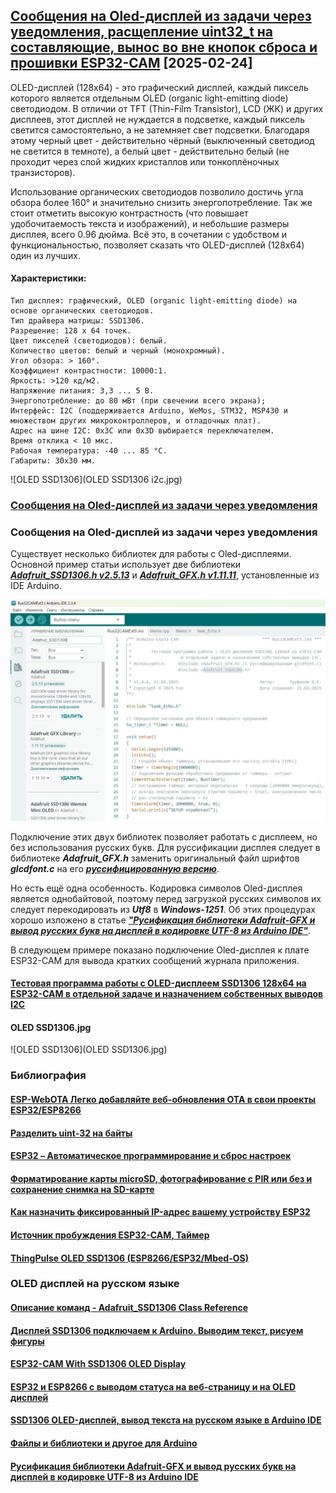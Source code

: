 ## [Сообщения на Oled-дисплей из задачи через уведомления, расщепление uint32_t на составляющие, вынос во вне кнопок сброса и прошивки ESP32-CAM](https://github.com/Vladimir-Trufanov/BitofExpert/blob/main/bifeEsp32/soobshcheniya-na-oled-rasshcheplenie-uint32t-vynos-sbrosa-i-proshivki/soobshcheniya-na-oled-rasshcheplenie-uint32t-vynos-sbrosa-i-proshivki.md) [2025-02-24]

OLED-дисплей (128x64) - это графический дисплей, каждый пиксель которого является отдельным OLED (organic light-emitting diode) светодиодом. В отличии от TFT (Thin-Film Transistor), LCD (ЖК) и других дисплеев, этот дисплей не нуждается в подсветке, каждый пиксель светится самостоятельно, а не затемняет свет подсветки. Благодаря этому черный цвет - действительно чёрный (выключенный светодиод не светится в темноте), а белый цвет - действительно белый (не проходит через слой жидких кристаллов или тонкоплёночных транзисторов).

Использование органических светодиодов позволило достичь угла обзора более 160° и значительно снизить энергопотребление. Так же стоит отметить высокую контрастность (что повышает удобочитаемость текста и изображений), и небольшие размеры дисплея, всего 0.96 дюйма. Всё это, в сочетании с удобством и функциональностью, позволяет сказать что OLED-дисплей (128x64) один из лучших.

#### Характеристики:

```
Тип дисплея: графический, OLED (organic light-emitting diode) на основе органических светодиодов.
Тип драйвера матрицы: SSD1306.
Разрешение: 128 x 64 точек.
Цвет пикселей (светодиодов): белый.
Количество цветов: белый и черный (монохромный).
Угол обзора: > 160°.
Коэффициент контрастности: 10000:1.
Яркость: >120 кд/м2.
Напряжение питания: 3,3 ... 5 В.
Энергопотребление: до 80 мВт (при свечении всего экрана);
Интерфейс: I2C (поддерживается Arduino, WeMos, STM32, MSP430 и множеством других микроконтроллеров, и отладочных плат).
Адрес на шине I2C: 0x3C или 0x3D выбирается переключателем.
Время отклика < 10 мкс.
Рабочая температура: -40 ... 85 °С.
Габариты: 30x30 мм.
```

![OLED SSD1306](OLED SSD1306 i2c.jpg)

### [Сообщения на Оled-дисплей из задачи через уведомления](#%D1%81%D0%BE%D0%BE%D0%B1%D1%89%D0%B5%D0%BD%D0%B8%D1%8F-%D0%BD%D0%B0-oled-%D0%B4%D0%B8%D1%81%D0%BF%D0%BB%D0%B5%D0%B9-%D0%B8%D0%B7-%D0%B7%D0%B0%D0%B4%D0%B0%D1%87%D0%B8-%D1%87%D0%B5%D1%80%D0%B5%D0%B7-%D1%83%D0%B2%D0%B5%D0%B4%D0%BE%D0%BC%D0%BB%D0%B5%D0%BD%D0%B8%D1%8F)



### Сообщения на Oled-дисплей из задачи через уведомления

Существует несколько библиотек для работы с Oled-дисплеями. Основной пример статьи использует две библиотеки ***[Adafruit_SSD1306.h v2.5.13](Adafruit_SSD1306.zip)*** и ***[Adafruit_GFX.h v1.11.11](Adafruit-GFX-Library.zip)***, установленные из IDE Arduino.

![](AdafruitLibs.jpg)

Подключение этих двух библиотек позволяет работать с дисплеем, но без использования русских букв. Для руссификации дисплея следует в библиотеке ***Adafruit_GFX.h*** заменить оригинальный файл шрифтов ***glcdfont.c*** на его ***[руссифицированную версию](glcdfont.c.zip)***.

Но есть ещё одна особенность. Кодировка символов Oled-дисплея является однобайтовой, поэтому перед загрузкой русских символов их следует перекодировать из ***Utf8*** в ***Windows-1251***. Об этих процедурах хорошо изложено в статье ***["Русификация библиотеки Adafruit-GFX и вывод русских букв на дисплей в кодировке UTF-8 из Arduino IDE"](https://arduino.ru/forum/programmirovanie/rusifikatsiya-biblioteki-adafruit-gfx-i-vyvod-russkikh-bukv-na-displei-v-kodi)***.

В следующем примере показано подключение Oled-дисплея к плате ESP32-CAM для вывода кратких сообщений журнала приложения. 

#### [Тестовая программа работы с OLED-дисплеем SSD1306 128x64 на ESP32-CAM в отдельной задаче и назначением собственных выводов I2С](Rus32CAMExt5/Rus32CAMExt5.ino)







#### OLED SSD1306.jpg

![OLED SSD1306](OLED SSD1306.jpg)



### Библиография

#### [ESP-WebOTA Легко добавляйте веб-обновления OTA в свои проекты ESP32/ESP8266](https://github.com/scottchiefbaker/ESP-WebOTA)

#### [Разделить uint-32 на байты](https://forum.arduino.cc/t/solved-split-uint-32-to-bytes/532751)

#### [ESP32 – Автоматическое программирование и сброс настроек](https://www.studiopieters.nl/esp32-auto-program-reset/)

#### [Форматирование карты microSD, фотографирование с PIR или без и сохранение снимка на SD-карте](https://www.diyengineers.com/2023/04/13/esp32-cam-complete-guide/)

#### [Как назначить фиксированный IP-адрес вашему устройству ESP32](https://arduinokitproject.com/esp32-static-ip-tutorial/)

#### [Источник пробуждения ESP32-CAM, Таймер](https://lastminuteengineers.com/esp32-deep-sleep-wakeup-sources/)

#### [ThingPulse OLED SSD1306 (ESP8266/ESP32/Mbed-OS)](https://github.com/ThingPulse/esp8266-oled-ssd1306/tree/master)


### OLED дисплей на русском языке

#### [Описание команд - Adafruit_SSD1306 Class Reference](https://adafruit.github.io/Adafruit_SSD1306/html/class_adafruit___s_s_d1306.html)

#### [Дисплей SSD1306 подключаем к Arduino. Выводим текст, рисуем фигуры](https://portal-pk.ru/news/232-displei-ssd1306-podklyuchaem-k-arduino-vyvodim-tekst-risuem.html)

#### [ESP32-CAM With SSD1306 OLED Display](https://github.com/ClaudeMarais/ESP32-CAM_With_SSD1306)

#### [ESP32 и ESP8266 с выводом статуса на веб-страницу и на OLED дисплей](https://arduino-tex.ru/news/23/esp32-i-esp8266-s-vyvodom-statusa-na-veb-stranicu-i-na-oled.html?ysclid=m76l3hhe1l969660993)

#### [SSD1306 OLED-дисплей, вывод текста на русском языке в Arduino IDE](https://portal-pk.ru/news/233-ssd1306-oled-displei-vyvod-teksta-na-russkom-yazyke-v-arduino-ide.html)

#### [Файлы и библиотеки и другое для Arduino](https://iarduino.ru/file/)

#### [Русификация библиотеки Adafruit-GFX и вывод русских букв на дисплей в кодировке UTF-8 из Arduino IDE](https://arduino.ru/forum/programmirovanie/rusifikatsiya-biblioteki-adafruit-gfx-i-vyvod-russkikh-bukv-na-displei-v-kodi)














